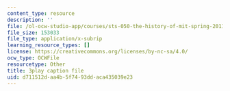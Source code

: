 ```yaml
---
content_type: resource
description: ''
file: /ol-ocw-studio-app/courses/sts-050-the-history-of-mit-spring-2011/d711512daa4b5f7493ddaca435039e23_QaY9AxkqifQ.vtt
file_size: 153033
file_type: application/x-subrip
learning_resource_types: []
license: https://creativecommons.org/licenses/by-nc-sa/4.0/
ocw_type: OCWFile
resourcetype: Other
title: 3play caption file
uid: d711512d-aa4b-5f74-93dd-aca435039e23
---
```

